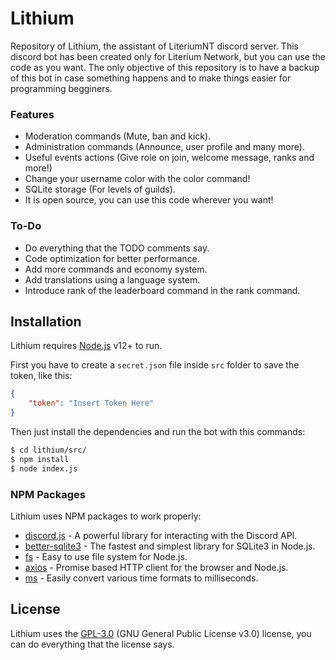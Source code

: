 # Lithium

Repository of Lithium, the assistant of LiteriumNT discord server.
This discord bot has been created only for Literium Network, but you can use the code as you want. The only objective of this repository is to have a backup of this bot in case something happens and to make things easier for programming begginers.

### Features

  - Moderation commands (Mute, ban and kick).
  - Administration commands (Announce, user profile and many more).
  - Useful events actions (Give role on join, welcome message, ranks and more!)
  - Change your username color with the color command!
  - SQLite storage (For levels of guilds).
  - It is open source, you can use this code wherever you want!
  
### To-Do

  - Do everything that the TODO comments say.
  - Code optimization for better performance.
  - Add more commands and economy system.
  - Add translations using a language system.
  - Introduce rank of the leaderboard command in the rank command.

## Installation

Lithium requires [Node.js](https://nodejs.org/) v12+ to run.

First you have to create a `secret.json` file inside `src` folder to save the token, like this:

```json
{
    "token": "Insert Token Here"
}
```

Then just install the dependencies and run the bot with this commands:

```sh
$ cd lithium/src/
$ npm install
$ node index.js
```

### NPM Packages

Lithium uses NPM packages to work properly:

* [discord.js](https://www.npmjs.com/package/discord.js) - A powerful library for interacting with the Discord API.
* [better-sqlite3](https://www.npmjs.com/package/better-sqlite3) - The fastest and simplest library for SQLite3 in Node.js.
* [fs](https://www.npmjs.com/package/fs) - Easy to use file system for Node.js.
* [axios](https://www.npmjs.com/package/axios) - Promise based HTTP client for the browser and Node.js.
* [ms](https://www.npmjs.com/package/ms) - Easily convert various time formats to milliseconds.

## License

Lithium uses the [GPL-3.0](https://www.gnu.org/licenses/gpl-3.0.en.html) (GNU General Public License v3.0) license, you can do everything that the license says.
